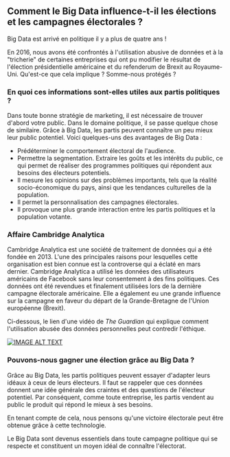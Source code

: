 

## Comment le Big Data influence-t-il les élections et les campagnes électorales ?
Big Data est arrivé en politique il y a plus de quatre ans !

En 2016, nous avons été confrontés à l'utilisation abusive de données et à la "tricherie" de certaines entreprises qui ont pu modifier le résultat de l'élection présidentielle américaine et du refenderum de Brexit au Royaume-Uni.
Qu'est-ce que cela implique ? Somme-nous protégés ? 

### En quoi ces informations sont-elles utiles aux partis politiques ?
Dans toute bonne stratégie de marketing, il est nécessaire de trouver d'abord votre public. Dans le domaine politique, il se passe quelque chose de similaire. Grâce à Big Data, les partis peuvent connaître un peu mieux leur public potentiel. Voici quelques-uns des avantages de Big Data :
- Prédéterminer le comportement électoral de l'audience.
- Permettre la segmentation.
Extraire les goûts et les intérêts du public, ce qui permet de réaliser des programmes politiques qui répondent aux besoins des électeurs potentiels.
- Il mesure les opinions sur des problèmes importants, tels que la réalité socio-économique du pays, ainsi que les tendances culturelles de la population.
- Il permet la personnalisation des campagnes électorales.
- Il provoque une plus grande interaction entre les partis politiques et la population votante.

### Affaire Cambridge Analytica

Cambridge Analytica est une société de traitement de données qui a été fondée en 2013. L'une des principales raisons pour lesquelles cette organisation est bien connue est la controverse qui a éclaté en mars dernier. Cambridge Analytica a utilisé les données des utilisateurs américains de Facebook sans leur consentement à des fins politiques. Ces données ont été revendues et finalement utilisées lors de la dernière campagne électorale américaine. Elle a également eu une grande influence sur la campagne en faveur du départ de la Grande-Bretagne de l'Union européenne (Brexit).

Ci-dessous, le lien d'une vidéo de *The Guardian* qui explique comment l'utilisation abusée des données personnelles peut contredir l'éthique.

[![IMAGE ALT TEXT ](https://images.techhive.com/images/article/2016/12/donald-trump-100697897-large.jpg)](https://www.youtube.com/watch?v=Q91nvbJSmS4&ab_channel=TheGuardian)

### Pouvons-nous gagner une élection grâce au Big Data ?

Grâce au Big Data, les partis politiques peuvent essayer d'adapter leurs idéaux à ceux de leurs électeurs. Il faut se rappeler que ces données donnent une idée générale des craintes et des questions de l'électeur potentiel. Par conséquent, comme toute entreprise, les partis vendent au public le produit qui répond le mieux à ses besoins.

En tenant compte de cela, nous pensons qu'une victoire électorale peut être obtenue grâce à cette technologie.

Le Big Data sont devenus essentiels dans toute campagne politique qui se respecte et constituent un moyen idéal de connaître l'électorat.
